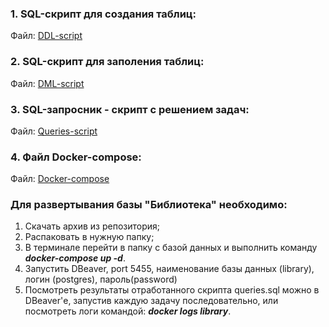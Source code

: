 ### 1. SQL-скрипт для создания таблиц:
Файл: [DDL-script](db/DDL/1_ddl.sql)

### 2. SQL-скрипт для заполения таблиц:
Файл: [DML-script](db/DML/2_dml.sql)

### 3. SQL-запросник - скрипт с решением задач:
Файл: [Queries-script](Scripts/queries.sql)

### 4. Файл Docker-compose:
Файл: [Docker-compose](docker-compose.yml)


### Для развертывания базы "Библиотека" необходимо:
1. Скачать архив из репозитория;
2. Распаковать в нужную папку;
3. В терминале перейти в папку с базой данных и выполнить команду ***docker-compose up -d***.
4. Запустить DBeaver, port 5455, наименование базы данных (library), логин (postgres), пароль(password)
5. Посмотреть результаты отработанного скрипта queries.sql можно в DBeaver'е, запустив каждую задачу последовательно, или посмотреть логи командой: ***docker logs library***.